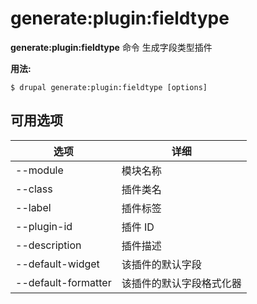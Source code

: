 # generate:plugin:fieldtype
**generate:plugin:fieldtype** 命令 生成字段类型插件

**用法:**
```
$ drupal generate:plugin:fieldtype [options] 
```

## 可用选项
选项 | 详细
-------|-------------
--module | 模块名称
--class | 插件类名
--label | 插件标签
--plugin-id | 插件 ID
--description | 插件描述
--default-widget | 该插件的默认字段
--default-formatter | 该插件的默认字段格式化器
